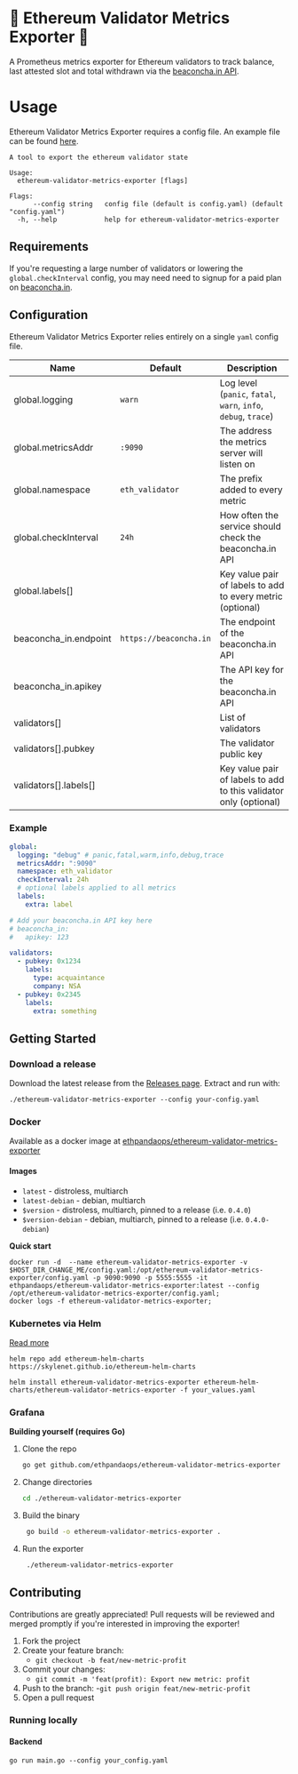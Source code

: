 # 🦄 Ethereum Validator Metrics Exporter 🦄

A Prometheus metrics exporter for Ethereum validators to track balance, last attested slot and total withdrawn via the [beaconcha.in API](https://beaconcha.in/api/v1/docs/index.html).

# Usage
Ethereum Validator Metrics Exporter requires a config file. An example file can be found [here](https://github.com/ethpandaops/ethereum-validator-metrics-exporter/blob/master/example_config.yaml).

```
A tool to export the ethereum validator state

Usage:
  ethereum-validator-metrics-exporter [flags]

Flags:
      --config string   config file (default is config.yaml) (default "config.yaml")
  -h, --help            help for ethereum-validator-metrics-exporter
```

## Requirements

If you're requesting a large number of validators or lowering the `global.checkInterval` config, you may need need to signup for a paid plan on [beaconcha.in](https://beaconcha.in/pricing).

## Configuration

Ethereum Validator Metrics Exporter relies entirely on a single `yaml` config file.

| Name | Default | Description |
| --- | --- | --- |
| global.logging | `warn` | Log level (`panic`, `fatal`, `warn`, `info`, `debug`, `trace`) |
| global.metricsAddr | `:9090` | The address the metrics server will listen on |
| global.namespace | `eth_validator` | The prefix added to every metric |
| global.checkInterval | `24h` | How often the service should check the beaconcha.in API |
| global.labels[] |  | Key value pair of labels to add to every metric (optional) |
| beaconcha_in.endpoint | `https://beaconcha.in` | The endpoint of the beaconcha.in API |
| beaconcha_in.apikey |  | The API key for the beaconcha.in API |
| validators[] |  | List of validators |
| validators[].pubkey |  | The validator public key |
| validators[].labels[] |  | Key value pair of labels to add to this validator only (optional) |

### Example

```yaml
global:
  logging: "debug" # panic,fatal,warm,info,debug,trace
  metricsAddr: ":9090"
  namespace: eth_validator
  checkInterval: 24h
  # optional labels applied to all metrics
  labels:
    extra: label

# Add your beaconcha.in API key here
# beaconcha_in:
#   apikey: 123

validators:
  - pubkey: 0x1234
    labels:
      type: acquaintance
      company: NSA
  - pubkey: 0x2345
    labels:
      extra: something
```

## Getting Started

### Download a release
Download the latest release from the [Releases page](https://github.com/ethpandaops/ethereum-validator-metrics-exporter/releases). Extract and run with:
```
./ethereum-validator-metrics-exporter --config your-config.yaml
```

### Docker
Available as a docker image at [ethpandaops/ethereum-validator-metrics-exporter](https://hub.docker.com/r/ethpandaops/ethereum-validator-metrics-exporter/tags)
#### Images
- `latest` - distroless, multiarch
- `latest-debian` - debian, multiarch
- `$version` - distroless, multiarch, pinned to a release (i.e. `0.4.0`)
- `$version-debian` - debian, multiarch, pinned to a release (i.e. `0.4.0-debian`)

**Quick start**
```
docker run -d  --name ethereum-validator-metrics-exporter -v $HOST_DIR_CHANGE_ME/config.yaml:/opt/ethereum-validator-metrics-exporter/config.yaml -p 9090:9090 -p 5555:5555 -it ethpandaops/ethereum-validator-metrics-exporter:latest --config /opt/ethereum-validator-metrics-exporter/config.yaml;
docker logs -f ethereum-validator-metrics-exporter;
```

### Kubernetes via Helm
[Read more](https://github.com/skylenet/ethereum-helm-charts/tree/master/charts/ethereum-validator-metrics-exporter)
```
helm repo add ethereum-helm-charts https://skylenet.github.io/ethereum-helm-charts

helm install ethereum-validator-metrics-exporter ethereum-helm-charts/ethereum-validator-metrics-exporter -f your_values.yaml
```
### Grafana

**Building yourself (requires Go)**

1. Clone the repo
   ```sh
   go get github.com/ethpandaops/ethereum-validator-metrics-exporter
   ```
2. Change directories
   ```sh
   cd ./ethereum-validator-metrics-exporter
   ```
3. Build the binary
   ```sh  
    go build -o ethereum-validator-metrics-exporter .
   ```
4. Run the exporter
   ```sh  
    ./ethereum-validator-metrics-exporter
   ```

## Contributing

Contributions are greatly appreciated! Pull requests will be reviewed and merged promptly if you're interested in improving the exporter! 

1. Fork the project
2. Create your feature branch:
    - `git checkout -b feat/new-metric-profit`
3. Commit your changes:
    - `git commit -m 'feat(profit): Export new metric: profit`
4. Push to the branch:
    -`git push origin feat/new-metric-profit`
5. Open a pull request

### Running locally
#### Backend
```
go run main.go --config your_config.yaml
```
